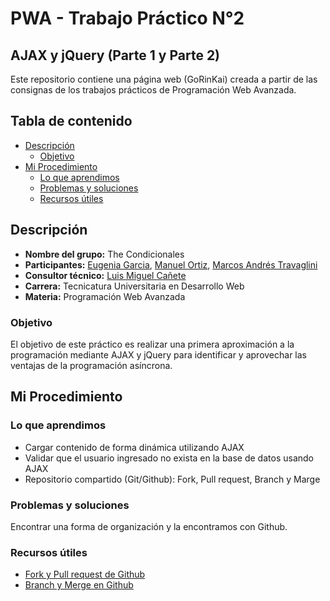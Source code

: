 # PWA - Trabajo Práctico N°2

## AJAX y jQuery (Parte 1 y Parte 2)

Este repositorio contiene una página web (GoRinKai) creada a partir de las consignas de los trabajos prácticos de Programación Web Avanzada.

## Tabla de contenido

- [Descripción](#descripción)
  - [Objetivo](#objetivo)
- [Mi Procedimiento](#mi-procedimiento)
  - [Lo que aprendimos](#lo-que-aprendimos)
  - [Problemas y soluciones](#problemas-y-soluciones)
  - [Recursos útiles](#recursos-útiles)

## Descripción

- <b>Nombre del grupo:</b> The Condicionales
- <b>Participantes:</b> [Eugenia Garcia](https://github.com/Eugenia-2793), [Manuel Ortiz](https://github.com/hctmanuelortiz), [Marcos Andrés Travaglini](https://github.com/Blackpachamame)
- <b>Consultor técnico:</b> [Luis Miguel Cañete](https://github.com/Venserthesojourner)
- <b>Carrera:</b> Tecnicatura Universitaria en Desarrollo Web
- <b>Materia:</b> Programación Web Avanzada

### Objetivo

El objetivo de este práctico es realizar una primera aproximación a la programación mediante AJAX y jQuery para identificar y aprovechar las ventajas de la programación asíncrona.

## Mi Procedimiento

### Lo que aprendimos

- Cargar contenido de forma dinámica utilizando AJAX
- Validar que el usuario ingresado no exista en la base de datos usando AJAX
- Repositorio compartido (Git/Github): Fork, Pull request, Branch y Marge

### Problemas y soluciones

Encontrar una forma de organización y la encontramos con Github.

### Recursos útiles

- [Fork y Pull request de Github](https://www.youtube.com/watch?v=xl3nxfbGkzY)
- [Branch y Merge en Github](https://www.youtube.com/watch?v=tFr0Vg1q9Eg&t=689s)
